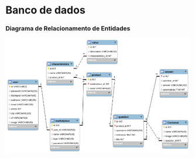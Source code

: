 <h1>Banco de dados</h1>
<h3>Diagrama de Relacionamento de Entidades</h3>

<img  src="../../../../assets/DiagramaDeEntidades.png">
